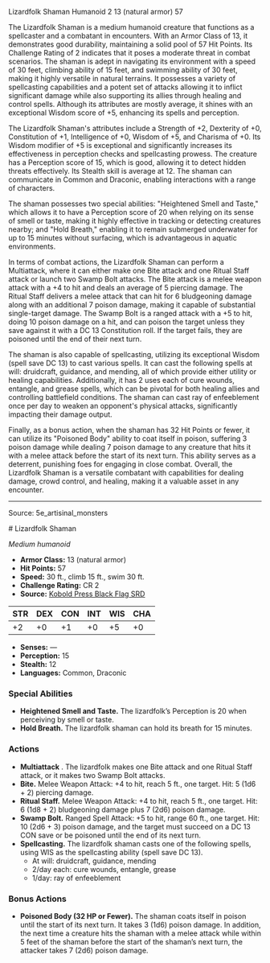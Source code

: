 <MonsterName/>Lizardfolk Shaman</MonsterName>
<CreatureType/>Humanoid</CreatureType>
<CR/>2</CR>
<AC/>13 (natural armor)</AC>
<HP/>57</HP>
<summary>The Lizardfolk Shaman is a medium humanoid creature that functions as a spellcaster and a combatant in encounters. With an Armor Class of 13, it demonstrates good durability, maintaining a solid pool of 57 Hit Points. Its Challenge Rating of 2 indicates that it poses a moderate threat in combat scenarios. The shaman is adept in navigating its environment with a speed of 30 feet, climbing ability of 15 feet, and swimming ability of 30 feet, making it highly versatile in natural terrains. It possesses a variety of spellcasting capabilities and a potent set of attacks allowing it to inflict significant damage while also supporting its allies through healing and control spells. Although its attributes are mostly average, it shines with an exceptional Wisdom score of +5, enhancing its spells and perception.</summary>

<detail>

The Lizardfolk Shaman's attributes include a Strength of +2, Dexterity of +0, Constitution of +1, Intelligence of +0, Wisdom of +5, and Charisma of +0. Its Wisdom modifier of +5 is exceptional and significantly increases its effectiveness in perception checks and spellcasting prowess. The creature has a Perception score of 15, which is good, allowing it to detect hidden threats effectively. Its Stealth skill is average at 12. The shaman can communicate in Common and Draconic, enabling interactions with a range of characters.

The shaman possesses two special abilities: "Heightened Smell and Taste," which allows it to have a Perception score of 20 when relying on its sense of smell or taste, making it highly effective in tracking or detecting creatures nearby; and "Hold Breath," enabling it to remain submerged underwater for up to 15 minutes without surfacing, which is advantageous in aquatic environments.

In terms of combat actions, the Lizardfolk Shaman can perform a Multiattack, where it can either make one Bite attack and one Ritual Staff attack or launch two Swamp Bolt attacks. The Bite attack is a melee weapon attack with a +4 to hit and deals an average of 5 piercing damage. The Ritual Staff delivers a melee attack that can hit for 6 bludgeoning damage along with an additional 7 poison damage, making it capable of substantial single-target damage. The Swamp Bolt is a ranged attack with a +5 to hit, doing 10 poison damage on a hit, and can poison the target unless they save against it with a DC 13 Constitution roll. If the target fails, they are poisoned until the end of their next turn.

The shaman is also capable of spellcasting, utilizing its exceptional Wisdom (spell save DC 13) to cast various spells. It can cast the following spells at will: druidcraft, guidance, and mending, all of which provide either utility or healing capabilities. Additionally, it has 2 uses each of cure wounds, entangle, and grease spells, which can be pivotal for both healing allies and controlling battlefield conditions. The shaman can cast ray of enfeeblement once per day to weaken an opponent's physical attacks, significantly impacting their damage output.

Finally, as a bonus action, when the shaman has 32 Hit Points or fewer, it can utilize its "Poisoned Body" ability to coat itself in poison, suffering 3 poison damage while dealing 7 poison damage to any creature that hits it with a melee attack before the start of its next turn. This ability serves as a deterrent, punishing foes for engaging in close combat. Overall, the Lizardfolk Shaman is a versatile combatant with capabilities for dealing damage, crowd control, and healing, making it a valuable asset in any encounter.</detail>



---

Source: 5e_artisinal_monsters

<statblock>
# Lizardfolk Shaman

*Medium humanoid*

- **Armor Class:** 13 (natural armor)
- **Hit Points:** 57
- **Speed:** 30 ft., climb 15 ft., swim 30 ft.
- **Challenge Rating:** CR 2
- **Source:** [Kobold Press Black Flag SRD](https://koboldpress.com/black-flag-roleplaying/)

| STR | DEX | CON | INT | WIS | CHA |
| --- | --- | --- | --- | --- | --- |
| +2 | +0 | +1 | +0 | +5 | +0 |

- **Senses:** —
- **Perception:** 15
- **Stealth:** 12
- **Languages:** Common, Draconic

### Special Abilities

- **Heightened Smell and Taste.** The lizardfolk’s Perception is 20 when perceiving by smell or taste.
- **Hold Breath.** The lizardfolk shaman can hold its breath for 15 minutes.

### Actions

- **Multiattack** . The lizardfolk makes one Bite attack and one Ritual Staff attack, or it makes two Swamp Bolt attacks.
- **Bite.** Melee Weapon Attack: +4 to hit, reach 5 ft., one target. Hit: 5 (1d6 + 2) piercing damage.
- **Ritual Staff.** Melee Weapon Attack: +4 to hit, reach 5 ft., one target. Hit: 6 (1d8 + 2) bludgeoning damage plus 7 (2d6) poison damage.
- **Swamp Bolt.** Ranged Spell Attack: +5 to hit, range 60 ft., one target. Hit: 10 (2d6 + 3) poison damage, and the target must succeed on a DC 13 CON save or be poisoned until the end of its next turn.
- **Spellcasting.** The lizardfolk shaman casts one of the following spells, using WIS as the spellcasting ability (spell save DC 13).
	- At will: druidcraft, guidance, mending
	- 2/day each: cure wounds, entangle, grease
	- 1/day: ray of enfeeblement

### Bonus Actions

- **Poisoned Body (32 HP or Fewer).** The shaman coats itself in poison until the start of its next turn. It takes 3 (1d6) poison damage. In addition, the next time a creature hits the shaman with a melee attack while within 5 feet of the shaman before the start of the shaman’s next turn, the attacker takes 7 (2d6) poison damage.

</statblock>


